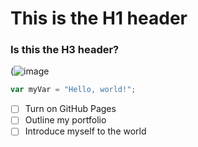 # This is the H1 header 
### Is this the H3 header?

(![image](https://github.com/user-attachments/assets/17f04624-4397-432f-8b07-17daf2aaf248)

``` javascript
var myVar = "Hello, world!";
```
- [ ] Turn on GitHub Pages
- [ ] Outline my portfolio
- [ ] Introduce myself to the world
